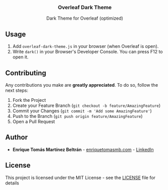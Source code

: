 <!-- PROJECT LOGO -->
<br>
<p align="center">
  <h3 align="center">Overleaf Dark Theme</h3>

  <p align="center">
    Dark Theme for Overleaf (optimized)
    <br>
  </p>
</p>


## Usage

1. Add `overleaf-dark-theme.js` in your browser (when Overleaf is open).
2. Write `dark()` in your Browser's Developer Console. You can press F12 to open it.


## Contributing

Any contributions you make are **greatly appreciated**. To do so, follow the next steps:

1. Fork the Project
2. Create your Feature Branch (`git checkout -b feature/AmazingFeature`)
3. Commit your Changes (`git commit -m 'Add some AmazingFeature'`)
4. Push to the Branch (`git push origin feature/AmazingFeature`)
5. Open a Pull Request

## Author

* **Enrique Tomás Martínez Beltrán** - [enriquetomasmb.com](https://enriquetomasmb.com) - [LinkedIn](https://www.linkedin.com/in/enrique-tomas/)


## License

This project is licensed under the MIT License - see the [LICENSE](LICENSE) file for details
